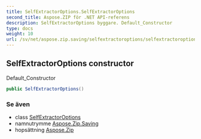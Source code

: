 ```yaml
---
title: SelfExtractorOptions.SelfExtractorOptions
second_title: Aspose.ZIP för .NET API-referens
description: SelfExtractorOptions byggare. Default_Constructor
type: docs
weight: 10
url: /sv/net/aspose.zip.saving/selfextractoroptions/selfextractoroptions/
---
```

## SelfExtractorOptions constructor

Default_Constructor

```csharp
public SelfExtractorOptions()
```

### Se även

* class [SelfExtractorOptions](../)
* namnutrymme [Aspose.Zip.Saving](../../selfextractoroptions/)
* hopsättning [Aspose.Zip](../../../)


